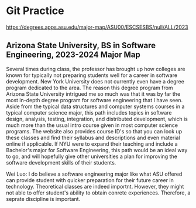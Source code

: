 # Git Practice
https://degrees.apps.asu.edu/major-map/ASU00/ESCSESBS/null/ALL/2023

## Arizona State University, BS in Software Engineering, 2023-2024 Major Map

Several times during class, the professor has brought up how colleges are known for typically not preparing students well for a career in software development. New York University does not currently even have a degree program dedicated to the area. The reason this degree program from Arizona State University intrigued me so much was that it was by far the most in-depth degree program for software engineering that I have seen. Aside from the typical data structures and computer systems courses in a typical computer science major, this path includes topics in software design, analysis, testing, integration, and distributed development, which is much more than the usual intro course given in most computer science programs. The website also provides course ID's so that you can look up these classes and find their syllabus and descriptions and even material online if applicable. If NYU were to expand their teaching and include a Bachelor's major for Software Engineering, this path would be an ideal way to go, and will hopefully give other universities a plan for improving the software development skills of their students.

Wei Luo: I do believe a software engineering major like what ASU offered can provide student with quicker preparation for their future career in technology. Theoretical classes are indeed importnt. However, they might not able to offer student's ability to obtain conrete experiences. Therefore, a seprate discipline is important.